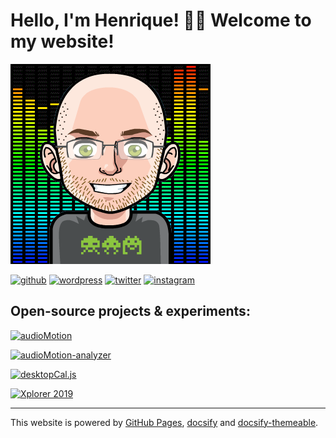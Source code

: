 # Hello, I'm Henrique! 🙋‍♂️ Welcome to my website!

![](/img/avatar-ani.webp)

[![github](https://img.shields.io/badge/GitHub-000000?style=for-the-badge&logo=GitHub&logoColor=white)](https://github.com/hvianna)
[![wordpress](https://img.shields.io/badge/WordPress-21759B?style=for-the-badge&logo=WordPress&logoColor=white)](https://profiles.wordpress.org/hvianna/)
[![twitter](https://img.shields.io/badge/Twitter-1DA1F2?style=for-the-badge&logo=Twitter&logoColor=white)](https://twitter.com/HenriqueVianna)
[![instagram](https://img.shields.io/badge/Instagram-E4405F?style=for-the-badge&logo=Instagram&logoColor=white)](https://www.instagram.com/henriquevianna/)


## Open-source projects & experiments:

[![](https://audiomotion.me/docs/img/audioMotion-header.png "audioMotion")](https://audiomotion.me)

[![](https://audiomotion.dev/cover.png "audioMotion-analyzer")](https://audiomotion.dev)

[![](https://raw.githubusercontent.com/hvianna/desktopCal.js/master/img/sharing.png "desktopCal.js")](https://github.com/hvianna/desktopCal.js)

[![](https://henriquevianna.com/Xplorer2019/img/Xplorer2019.png "Xplorer 2019")](https://henriquevianna.com/Xplorer2019)


---

This website is powered by [GitHub Pages](https://pages.github.com/), [docsify](https://docsify.js.org/) and [docsify-themeable](https://jhildenbiddle.github.io/docsify-themeable).